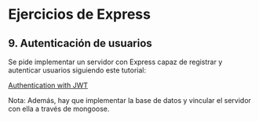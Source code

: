 # Ejercicios de Express

## 9. Autenticación de usuarios

Se pide implementar un servidor con Express capaz de registrar y autenticar usuarios siguiendo este tutorial:

[Authentication with JWT](https://hashnode.com/post/jwt-authentication-in-4-easy-steps-cksd5fmfi06vtu5s1e59e7cya)

Nota: Además, hay que implementar la base de datos y vincular el servidor con ella a través de mongoose.